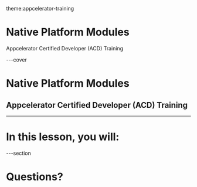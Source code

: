 theme:appcelerator-training

# Native Platform Modules

Appcelerator Certified Developer (ACD) Training

---cover

# Native Platform Modules

## Appcelerator Certified Developer (ACD) Training

--- 

# In this lesson, you will:

---section

# Questions?